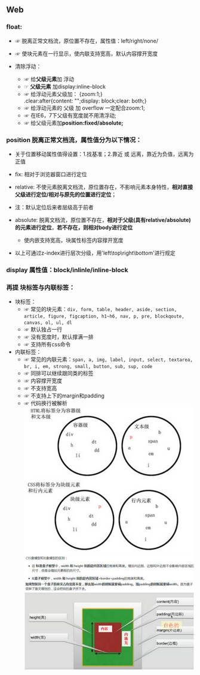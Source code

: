 ## Web  
### float:  
+ ☞ 脱离正常文档流，原位置不存在，属性值：left/right/none/
+ ☞ 使块元素在一行显示，使内联支持宽高，默认内容撑开宽度

+ 清除浮动：
    - ☞ 给**父级元素**加 浮动
    - ☞ **父级元素** 加display:inline-block
    - ☞ 给浮动元素父级加：
      {zoom:1;}  
      .clear:after{content: "";display: block;clear: both;}
    - ☞ 给浮动元素的 父级 加  overflow 一定配合zoom:1;
    - ☞ 在IE6，7下父级有宽度就不用清浮动;
    - ☞ 给父级元素加**position:fixed/absolute;**

### position 脱离正常文档流，属性值分为以下情况：
+ 关于位置移动属性值得设置：1.找基准；2.靠近 或 远离，靠近为负值，远离为正值  

+ fix: 相对于浏览器窗口进行定位

+ relative: 不使元素脱离文档流，原位置存在，不影响元素本身特性，**相对直接父级进行定位/相对与原先的位置进行定位**；

+ 注：默认定位后来者层级高于前者

+ absolute: 脱离文档流，原位置不存在，**相对于父级(具有relative/absolute)的元素进行定位**，**若不存在，则相对body进行定位**
    - 使内嵌支持宽高，块属性标签内容撑开宽度

+ 以上可通过z-index进行层次分级，用'left\top\right\bottom'进行规定

### display 属性值：block/inlinle/inline-block

### 再提 块标签与内联标签：
+ 块标签：
  - ☞ 常见的块元素：`div, form, table, header, aside, section, article, figure, figcaption, h1~h6, nav, p, pre, blockqoute, canvas, ol, ul, dl`
  - ☞ 默认独占一行 
  - ☞ 没有宽度时，默认撑满一排
  - ☞ 支持所有css命令
+ 内联标签：
  - ☞ 常见的内联元素：`span, a, img, label, input, select, textarea, br, i, em, strong, small, button, sub, sup, code`
  - ☞ 同排可以继续跟同类的标签
  - ☞ 内容撑开宽度
  - ☞ 不支持宽高
  - ☞ 不支持上下的margin和padding
  - ☞ 代码换行被解析  
![元素分类图示](./CSS/元素分类.png)
![盒子模型图示](./CSS/盒子模型.jpg)


